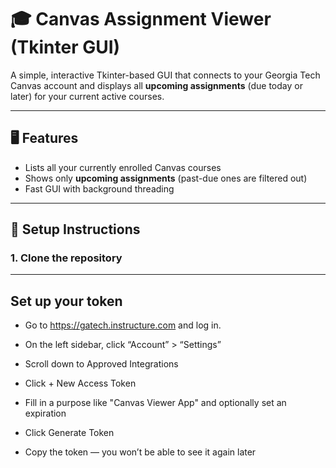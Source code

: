 # 🎓 Canvas Assignment Viewer (Tkinter GUI)

A simple, interactive Tkinter-based GUI that connects to your Georgia Tech Canvas account and displays all **upcoming assignments** (due today or later) for your current active courses.

---

## 🖥️ Features

- Lists all your currently enrolled Canvas courses
- Shows only **upcoming assignments** (past-due ones are filtered out)
- Fast GUI with background threading 

---

## 🔧 Setup Instructions

### 1. Clone the repository

--- 

## Set up your token
- Go to https://gatech.instructure.com and log in.

- On the left sidebar, click “Account” > “Settings”

- Scroll down to Approved Integrations

- Click + New Access Token

- Fill in a purpose like "Canvas Viewer App" and optionally set an expiration

- Click Generate Token

- Copy the token — you won’t be able to see it again later